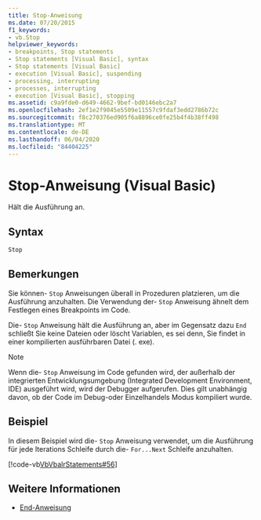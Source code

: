 ```yaml
---
title: Stop-Anweisung
ms.date: 07/20/2015
f1_keywords:
- vb.Stop
helpviewer_keywords:
- breakpoints, Stop statements
- Stop statements [Visual Basic], syntax
- Stop statements [Visual Basic]
- execution [Visual Basic], suspending
- processing, interrupting
- processes, interrupting
- execution [Visual Basic], stopping
ms.assetid: c9a9fde0-d649-4662-9bef-bd0146ebc2a7
ms.openlocfilehash: 2ef1e2f9045e5509e11557c9fdaf3edd2786b72c
ms.sourcegitcommit: f8c270376ed905f6a8896ce0fe25b4f4b38ff498
ms.translationtype: MT
ms.contentlocale: de-DE
ms.lasthandoff: 06/04/2020
ms.locfileid: "84404225"
---
```

# <a name="stop-statement-visual-basic"></a>Stop-Anweisung (Visual Basic)
Hält die Ausführung an.  
  
## <a name="syntax"></a>Syntax  
  
```vb  
Stop  
```  
  
## <a name="remarks"></a>Bemerkungen  
 Sie können- `Stop` Anweisungen überall in Prozeduren platzieren, um die Ausführung anzuhalten. Die Verwendung der- `Stop` Anweisung ähnelt dem Festlegen eines Breakpoints im Code.  
  
 Die- `Stop` Anweisung hält die Ausführung an, aber im Gegensatz dazu `End` schließt Sie keine Dateien oder löscht Variablen, es sei denn, Sie findet in einer kompilierten ausführbaren Datei (. exe).  
  
> [!NOTE]
> Wenn die- `Stop` Anweisung im Code gefunden wird, der außerhalb der integrierten Entwicklungsumgebung (Integrated Development Environment, IDE) ausgeführt wird, wird der Debugger aufgerufen. Dies gilt unabhängig davon, ob der Code im Debug-oder Einzelhandels Modus kompiliert wurde.  
  
## <a name="example"></a>Beispiel  
 In diesem Beispiel wird die- `Stop` Anweisung verwendet, um die Ausführung für jede Iterations Schleife durch die- `For...Next` Schleife anzuhalten.  
  
 [!code-vb[VbVbalrStatements#56](~/samples/snippets/visualbasic/VS_Snippets_VBCSharp/VbVbalrStatements/VB/Class1.vb#56)]  
  
## <a name="see-also"></a>Weitere Informationen

- [End-Anweisung](end-statement.md)
